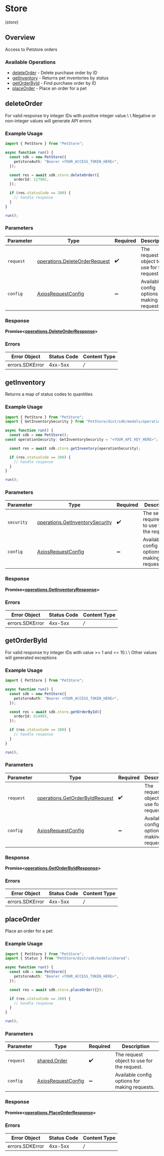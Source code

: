 # Store
(*store*)

## Overview

Access to Petstore orders

### Available Operations

* [deleteOrder](#deleteorder) - Delete purchase order by ID
* [getInventory](#getinventory) - Returns pet inventories by status
* [getOrderById](#getorderbyid) - Find purchase order by ID
* [placeOrder](#placeorder) - Place an order for a pet

## deleteOrder

For valid response try integer IDs with positive integer value.\ \ Negative or non-integer values will generate API errors

### Example Usage

```typescript
import { PetStore } from "PetStore";

async function run() {
  const sdk = new PetStore({
    petstoreAuth: "Bearer <YOUR_ACCESS_TOKEN_HERE>",
  });

  const res = await sdk.store.deleteOrder({
    orderId: 127902,
  });

  if (res.statusCode == 200) {
    // handle response
  }
}

run();
```

### Parameters

| Parameter                                                                          | Type                                                                               | Required                                                                           | Description                                                                        |
| ---------------------------------------------------------------------------------- | ---------------------------------------------------------------------------------- | ---------------------------------------------------------------------------------- | ---------------------------------------------------------------------------------- |
| `request`                                                                          | [operations.DeleteOrderRequest](../../sdk/models/operations/deleteorderrequest.md) | :heavy_check_mark:                                                                 | The request object to use for the request.                                         |
| `config`                                                                           | [AxiosRequestConfig](https://axios-http.com/docs/req_config)                       | :heavy_minus_sign:                                                                 | Available config options for making requests.                                      |


### Response

**Promise<[operations.DeleteOrderResponse](../../sdk/models/operations/deleteorderresponse.md)>**
### Errors

| Error Object    | Status Code     | Content Type    |
| --------------- | --------------- | --------------- |
| errors.SDKError | 4xx-5xx         | */*             |

## getInventory

Returns a map of status codes to quantities

### Example Usage

```typescript
import { PetStore } from "PetStore";
import { GetInventorySecurity } from "PetStore/dist/sdk/models/operations";

async function run() {
  const sdk = new PetStore();
const operationSecurity: GetInventorySecurity = "<YOUR_API_KEY_HERE>";

  const res = await sdk.store.getInventory(operationSecurity);

  if (res.statusCode == 200) {
    // handle response
  }
}

run();
```

### Parameters

| Parameter                                                                              | Type                                                                                   | Required                                                                               | Description                                                                            |
| -------------------------------------------------------------------------------------- | -------------------------------------------------------------------------------------- | -------------------------------------------------------------------------------------- | -------------------------------------------------------------------------------------- |
| `security`                                                                             | [operations.GetInventorySecurity](../../sdk/models/operations/getinventorysecurity.md) | :heavy_check_mark:                                                                     | The security requirements to use for the request.                                      |
| `config`                                                                               | [AxiosRequestConfig](https://axios-http.com/docs/req_config)                           | :heavy_minus_sign:                                                                     | Available config options for making requests.                                          |


### Response

**Promise<[operations.GetInventoryResponse](../../sdk/models/operations/getinventoryresponse.md)>**
### Errors

| Error Object    | Status Code     | Content Type    |
| --------------- | --------------- | --------------- |
| errors.SDKError | 4xx-5xx         | */*             |

## getOrderById

For valid response try integer IDs with value >= 1 and <= 10.\ \ Other values will generated exceptions

### Example Usage

```typescript
import { PetStore } from "PetStore";

async function run() {
  const sdk = new PetStore({
    petstoreAuth: "Bearer <YOUR_ACCESS_TOKEN_HERE>",
  });

  const res = await sdk.store.getOrderById({
    orderId: 614993,
  });

  if (res.statusCode == 200) {
    // handle response
  }
}

run();
```

### Parameters

| Parameter                                                                            | Type                                                                                 | Required                                                                             | Description                                                                          |
| ------------------------------------------------------------------------------------ | ------------------------------------------------------------------------------------ | ------------------------------------------------------------------------------------ | ------------------------------------------------------------------------------------ |
| `request`                                                                            | [operations.GetOrderByIdRequest](../../sdk/models/operations/getorderbyidrequest.md) | :heavy_check_mark:                                                                   | The request object to use for the request.                                           |
| `config`                                                                             | [AxiosRequestConfig](https://axios-http.com/docs/req_config)                         | :heavy_minus_sign:                                                                   | Available config options for making requests.                                        |


### Response

**Promise<[operations.GetOrderByIdResponse](../../sdk/models/operations/getorderbyidresponse.md)>**
### Errors

| Error Object    | Status Code     | Content Type    |
| --------------- | --------------- | --------------- |
| errors.SDKError | 4xx-5xx         | */*             |

## placeOrder

Place an order for a pet

### Example Usage

```typescript
import { PetStore } from "PetStore";
import { Status } from "PetStore/dist/sdk/models/shared";

async function run() {
  const sdk = new PetStore({
    petstoreAuth: "Bearer <YOUR_ACCESS_TOKEN_HERE>",
  });

  const res = await sdk.store.placeOrder({});

  if (res.statusCode == 200) {
    // handle response
  }
}

run();
```

### Parameters

| Parameter                                                    | Type                                                         | Required                                                     | Description                                                  |
| ------------------------------------------------------------ | ------------------------------------------------------------ | ------------------------------------------------------------ | ------------------------------------------------------------ |
| `request`                                                    | [shared.Order](../../sdk/models/shared/order.md)             | :heavy_check_mark:                                           | The request object to use for the request.                   |
| `config`                                                     | [AxiosRequestConfig](https://axios-http.com/docs/req_config) | :heavy_minus_sign:                                           | Available config options for making requests.                |


### Response

**Promise<[operations.PlaceOrderResponse](../../sdk/models/operations/placeorderresponse.md)>**
### Errors

| Error Object    | Status Code     | Content Type    |
| --------------- | --------------- | --------------- |
| errors.SDKError | 4xx-5xx         | */*             |
